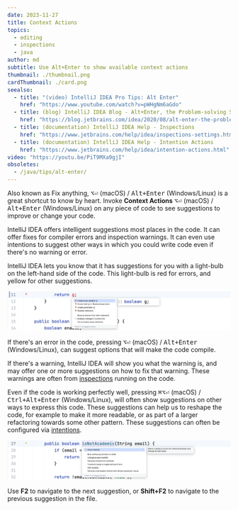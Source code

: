 ```yaml
---
date: 2023-11-27
title: Context Actions
topics:
  - editing
  - inspections
  - java
author: md
subtitle: Use Alt+Enter to show available context actions
thumbnail: ./thumbnail.png
cardThumbnail: ./card.png
seealso:
  - title: "(video) IntelliJ IDEA Pro Tips: Alt Enter"
    href: "https://www.youtube.com/watch?v=pWHgNm6aGdo"
  - title: (blog) IntelliJ IDEA Blog - Alt+Enter, the Problem-solving Shortcut
    href: "https://blog.jetbrains.com/idea/2020/08/alt-enter-the-problem-solving-shortcut/"
  - title: (documentation) IntelliJ IDEA Help - Inspections
    href: "https://www.jetbrains.com/help/idea/inspections-settings.html"
  - title: (documentation) IntelliJ IDEA Help - Intention Actions
    href: "https://www.jetbrains.com/help/idea/intention-actions.html"
video: "https://youtu.be/PiT9MXa9gjI"
obsoletes:
  - /java/tips/alt-enter/
---
```


Also known as Fix anything, <kbd>⌥⏎</kbd> (macOS) / <kbd>Alt+Enter</kbd> (Windows/Linux) is a great shortcut to know by heart. Invoke **Context Actions** <kbd>⌥⏎</kbd> (macOS) / <kbd>Alt+Enter</kbd> (Windows/Linux) on any piece of code to see suggestions to improve or change your code.

IntelliJ IDEA offers intelligent suggestions most places in the code. It can offer fixes for compiler errors and inspection warnings. It can even use intentions to suggest other ways in which you could write code even if there's no warning or error.

IntelliJ IDEA lets you know that it has suggestions for you with a light-bulb on the left-hand side of the code. This light-bulb is red for errors, and yellow for other suggestions.

![Alt Enter on errors](red-light-bulb.png)

If there's an error in the code, pressing <kbd>⌥⏎</kbd> (macOS) / <kbd>Alt+Enter</kbd> (Windows/Linux), can suggest options that will make the code compile.

If there's a warning, IntelliJ IDEA will show you what the warning is, and may offer one or more suggestions on how to fix that warning. These warnings are often from [inspections](/tags/inspections/) running on the code.

Even if the code is working perfectly well, pressing <kbd>⌘⌥⏎</kbd> (macOS) / <kbd>Ctrl+Alt+Enter</kbd> (Windows/Linux), will often show suggestions on other ways to express this code. These suggestions can help us to reshape the code, for example to make it more readable, or as part of a larger refactoring towards some other pattern. These suggestions can often be configured via [intentions](https://www.jetbrains.com/help/idea/intention-actions.html).

![Alt Enter on errors](suggestions-on-working-code.png)

Use **F2** to navigate to the next suggestion, or **Shift+F2** to navigate to the previous suggestion in the file.
